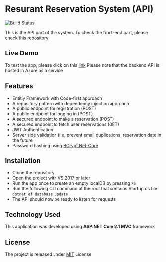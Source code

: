 # Resurant Reservation System (API)
![Build Status](https://travis-ci.org/joemccann/dillinger.svg?branch=master)

This is the API part of the system. To check the front-end part, please check this [repository](https://github.com/RamiB1234/resturant-front)

## Live Demo

To test the app, please click on this [link](https://ramib1234.github.io/resturant-front/)
Please note that the backend API is hosted in Azure as a service

## Features

- Entitiy Framework with Code-first approach
- A repository pattern with dependency injection approach
- A public endpoint for registration (POST)
- A public endpoint for logging in (POST)
- A secured endpoint to make a reservation (POST)
- A secured endpoint to fetch user reservations (GET)
- JWT Authentication
- Server side validation (i.e, prevent email duplications, reservation date in the future
- Password hashing using [BCrypt.Net-Core](https://github.com/neoKushan/BCrypt.Net-Core)

## Installation

* Clone the repository
* Open the project with VS 2017 or later
* Run the app once to create an empty localDB by pressing `F5`
* Run the following CLI command at the root that contains Startup.cs file `dotnet ef database update`
* The API should now be ready to listen for requests

## Technology Used

This application was developed using **ASP.NET Core 2.1 MVC** framework

## License
The project is released under [MIT](https://github.com/RamiB1234/ResturantAPI/blob/master/LICENSE) License


